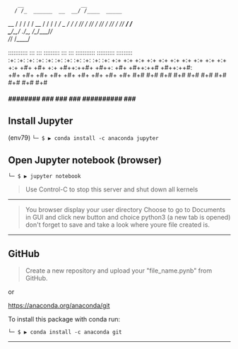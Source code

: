 



       __                  __           
      / /_  ______  __  __/ /____  _____
 __  / / / / / __ \/ / / / __/ _ \/ ___/
/ /_/ / /_/ / /_/ / /_/ / /_/  __/ /    
\____/\__,_/ .___/\__, /\__/\___/_/     
          /_/    /____/                 



::::::::::: :::    ::: :::::::::  :::   ::: ::::::::::: :::::::::: :::::::::  
    :+:     :+:    :+: :+:    :+: :+:   :+:     :+:     :+:        :+:    :+: 
    +:+     +:+    +:+ +:+    +:+  +:+ +:+      +:+     +:+        +:+    +:+ 
    +#+     +#+    +:+ +#++:++#+    +#++:       +#+     +#++:++#   +#++:++#:  
    +#+     +#+    +#+ +#+           +#+        +#+     +#+        +#+    +#+ 
#+# #+#     #+#    #+# #+#           #+#        #+#     #+#        #+#    #+# 
 #####       ########  ###           ###        ###     ########## ###    ### 




## Install Jupyter

(env79)
`└─ $ ▶ conda install -c anaconda jupyter`

## Open Jupyter notebook (browser)

`└─ $ ▶ jupyter notebook`

> Use Control-C to stop this server and shut down all kernels 

---

> You browser display your user directory
> Choose to go to Documents in GUI
> and click new button and choice python3 (a new tab is opened)
> don't forget to save and take a look where youre file created is.

---

## GitHub

> Create a new repository and upload your "file_name.pynb" from GitHub.

or

https://anaconda.org/anaconda/git

To install this package with conda run:

`└─ $ ▶ conda install -c anaconda git`

---
